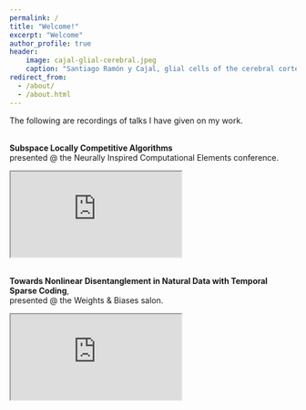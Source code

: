 ```yaml
---
permalink: /
title: "Welcome!"
excerpt: "Welcome"
author_profile: true
header:
    image: cajal-glial-cerebral.jpeg
    caption: "Santiago Ramón y Cajal, glial cells of the cerebral cortex of a child, 1904, ink and pencil on paper.<br>[Courtesy of the Cajal Institute, Spanish National Research Council, or CSIC. Madrid. Spain.](https://www.csic.es/)"
redirect_from: 
  - /about/
  - /about.html
---
```


The following are recordings of talks I have given on my work.

<br><strong>Subspace Locally Competitive Algorithms</strong><br>
presented @ the Neurally Inspired Computational Elements conference.
<iframe
src="https://www.youtube-nocookie.com/embed/X3TOohLp4jk">
</iframe>

<!--
<p><a href=https://youtu.be/X3TOohLp4jk class="linkwrap">
<iframe 
<img src=https://img.youtube.com/vi/X3TOohLp4jk/hqdefault.jpg alt='Video Dylan Paiton NICE 2021'>
</iframe></a></p>
-->

<!--
<p>
<a href="https://youtu.be/X3TOohLp4jk">
<div style="position:absolute; width=150; height=84">
  <img src="https://img.youtube.com/vi/X3TOohLp4jk/hqdefault.jpg" style="position:absolute">
  <img src="images/youtube-overlay-image.png" style="position:absolute">
</div></a></p>
-->

<!--
<p>
<a href="https://youtu.be/X3TOohLp4jk">
<div class="container" style="position:absolute; width=150; height=84">
<img src="https://img.youtube.com/vi/X3TOohLp4jk/hqdefault.jpg" alt="Dylan Paiton NICE 2021" style="width=150; height=84; position:absolute">
<img src="images/youtube-overlay-image.png" style="position:absolute">
</div>
</a>
</p>
-->

<!--http://img.youtube.com/vi/<YouTube_Video_ID_HERE>/maxresdefault.jpg-->

<!--
<iframe
    width="355"
    height="200"
    src="https://www.youtube-nocookie.com/embed/X3TOohLp4jk?w=355&h=200&origin=https://dpaiton.github.io"
    title="Dylan Paiton NICE 2021"
    frameborder="0"
    allow="accelerometer; autoplay; clipboard-write; encrypted-media; gyroscope; picture-in-picture"
    allowfullscreen>
</iframe>
-->

<!--
srcdoc="<style>*{padding:0;margin:0;overflow:hidden}html,body{height:100%}img,span{position:absolute;width:100%;top:0;bottom:0;margin:auto}span{height:1.5em;text-align:center;font:48px/1.5 sans-serif;color:white;text-shadow:0 0 0.5em black}</style><a href=https://www.youtube.com/embed/X3TOohLp4jk?autoplay=0><img src=https://img.youtube.com/vi/X3TOohLp4jk/hqdefault.jpg alt='Video NICE 2020 - Dylan Paiton'><span>▶</span></a>"
-->

<br><strong>Towards Nonlinear Disentanglement in Natural Data with Temporal Sparse Coding</strong>,<br>
presented @ the Weights & Biases salon.
<iframe
src="https://www.youtube-nocookie.com/embed/h9SYmFTrW8U">
</iframe>
